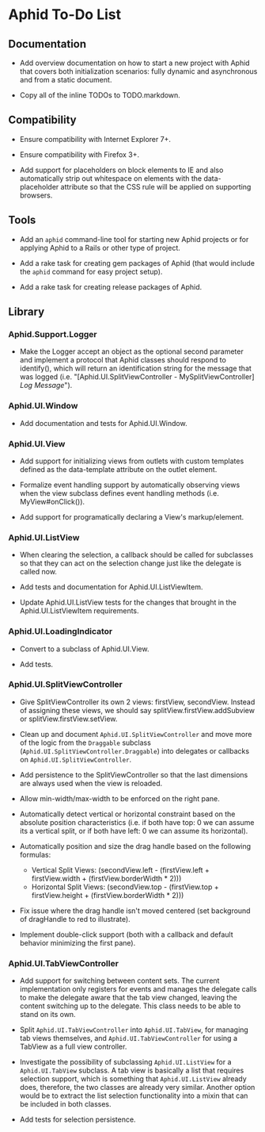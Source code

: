 # Aphid To-Do List

## Documentation

 * Add overview documentation on how to start a new project with Aphid that
   covers both initialization scenarios: fully dynamic and asynchronous and
   from a static document.

 * Copy all of the inline TODOs to TODO.markdown.

## Compatibility

 * Ensure compatibility with Internet Explorer 7+.

 * Ensure compatibility with Firefox 3+.

 * Add support for placeholders on block elements to IE and also automatically
   strip out whitespace on elements with the data-placeholder attribute so that
   the CSS rule will be applied on supporting browsers.

## Tools

 * Add an `aphid` command-line tool for starting new Aphid projects or for
   applying Aphid to a Rails or other type of project.

 * Add a rake task for creating gem packages of Aphid (that would include the
   `aphid` command for easy project setup).

 * Add a rake task for creating release packages of Aphid.

## Library

### Aphid.Support.Logger

 * Make the Logger accept an object as the optional second parameter and
   implement a protocol that Aphid classes should respond to identify(), which
   will return an identification string for the message that was logged (i.e.
   "[Aphid.UI.SplitViewController - MySplitViewController] _Log Message_").

### Aphid.UI.Window

 * Add documentation and tests for Aphid.UI.Window.

### Aphid.UI.View

 * Add support for initializing views from outlets with custom templates
   defined as the data-template attribute on the outlet element.

 * Formalize event handling support by automatically observing views when the
   view subclass defines event handling methods (i.e. MyView#onClick()).

 * Add support for programatically declaring a View's markup/element.


### Aphid.UI.ListView

 * When clearing the selection, a callback should be called for subclasses so
   that they can act on the selection change just like the delegate is called
   now.

 * Add tests and documentation for Aphid.UI.ListViewItem.

 * Update Aphid.UI.ListView tests for the changes that brought in the
   Aphid.UI.ListViewItem requirements.

### Aphid.UI.LoadingIndicator

 * Convert to a subclass of Aphid.UI.View.

 * Add tests.

### Aphid.UI.SplitViewController

 * Give SplitViewController its own 2 views: firstView, secondView. Instead of
   assigning these views, we should say splitView.firstView.addSubview or
   splitView.firstView.setView.

 * Clean up and document `Aphid.UI.SplitViewController` and move more of the
   logic from the `Draggable` subclass (`Aphid.UI.SplitViewController.Draggable`)
   into delegates or callbacks on `Aphid.UI.SplitViewController`.

 * Add persistence to the SplitViewController so that the last dimensions are
   always used when the view is reloaded.

 * Allow min-width/max-width to be enforced on the right pane.

 * Automatically detect vertical or horizontal constraint based on the
   absolute position characteristics (i.e. if both have top: 0 we can assume
   its a vertical split, or if both have left: 0 we can assume its horizontal).

 * Automatically position and size the drag handle based on the following
   formulas:

   * Vertical Split Views: (secondView.left - (firstView.left + firstView.width + (firstView.borderWidth * 2)))
   * Horizontal Split Views: (secondView.top - (firstView.top + firstView.height + (firstView.borderWidth * 2)))

 * Fix issue where the drag handle isn't moved centered (set background of
   dragHandle to red to illustrate).

 * Implement double-click support (both with a callback and default behavior
   minimizing the first pane).

### Aphid.UI.TabViewController

 * Add support for switching between content sets. The current implementation
   only registers for events and manages the delegate calls to make the
   delegate aware that the tab view changed, leaving the content switching up
   to the delegate. This class needs to be able to stand on its own.

 * Split `Aphid.UI.TabViewController` into `Aphid.UI.TabView`, for managing tab
   views themselves, and `Aphid.UI.TabViewController` for using a TabView as a
   full view controller.

 * Investigate the possibility of subclassing `Aphid.UI.ListView` for a
   `Aphid.UI.TabView` subclass. A tab view is basically a list that requires
   selection support, which is something that `Aphid.UI.ListView` already does,
   therefore, the two classes are already very similar. Another option would
   be to extract the list selection functionality into a mixin that can be
   included in both classes.

 * Add tests for selection persistence.
